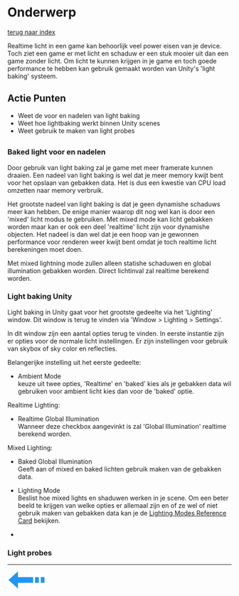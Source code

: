 # Onderwerp
[terug naar index](/Index.md#unity-settings)  

Realtime licht in een game kan behoorlijk veel power eisen van je device. Toch ziet een game er met licht en schaduw er een stuk mooier uit 
dan een game zonder licht. Om licht te kunnen krijgen in je game en toch goede performance te hebben kan gebruik gemaakt worden van Unity's 
'light baking' systeem.  

## Actie Punten
* Weet de voor en nadelen van light baking
* Weet hoe lightbaking werkt binnen Unity scenes
* Weet gebruik te maken van light probes
##  

### Baked light voor en nadelen 

Door gebruik van light baking zal je game met meer framerate kunnen draaien. Een nadeel van light baking is wel dat je meer memory kwijt bent voor 
het opslaan van gebakken data. Het is dus een kwestie van CPU load omzetten naar memory verbruik.

Het grootste nadeel van light baking is dat je geen dynamishe schaduws meer kan hebben. De enige manier waarop dit nog wel kan is door een 'mixed' 
licht modus te gebruiken. Met mixed mode kan licht gebakken worden maar kan er ook een deel 'realtime' licht zijn voor dynamishe objecten. Het nadeel 
is dan wel dat je een hoop van je gewonnen performance voor renderen weer kwijt bent omdat je toch realtime licht berekeningen moet doen.

Met mixed lightning mode zullen alleen statishe schaduwen en global illumination gebakken worden. Direct lichtinval zal realtime berekend worden.  

### Light baking Unity

Light baking in Unity gaat voor het grootste gedeelte via het 'Lighting' window. Dit window is terug te vinden via 'Window > Lighting > Settings'.  

In dit window zijn een aantal opties terug te vinden. In eerste instantie zijn er opties voor de normale licht instellingen. Er zijn instellingen 
voor gebruik van skybox of sky color en reflecties.  

Belangerijke instelling uit het eerste gedeelte:  
* Ambient Mode  
keuze uit twee opties, 'Realtime' en 'baked' kies als je gebakken data wil gebruiken voor ambient licht kies dan voor de 'baked' optie.

Realtime Lighting:   
* Realtime Global Illumination  
Wanneer deze checkbox aangevinkt is zal 'Global Illumination' realtime berekend worden.

Mixed Lighting:   
* Baked Global Illumination  
Geeft aan of mixed en baked lichten gebruik maken van de gebakken data.  

* Lighting Mode  
Beslist hoe mixed lights en shaduwen werken in je scene. Om een beter beeld te krijgen van welke opties er allemaal zijn en of ze wel of niet gebruik 
maken van gebakken data kan je de [Lighting Modes Reference Card](/UnitySettings/LightingModesCard.md) bekijken.  

* 
### Light probes

---
[![Last Page](/Afbeeldingen/Arrow_back_small.png)](/UnitySettings/Physics.md)